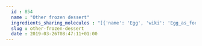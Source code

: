 ```yaml
---
  id : 854
  name : "Other frozen dessert"
  ingredients_sharing_molecules : "[{'name': 'Egg', 'wiki': 'Egg_as_food', 'id': 0, 'category': 'Animal Product', 'common_molecules': [247, 1130, 644104, 8094]}, {'name': 'Bread', 'wiki': 'Bread', 'id': 2, 'category': 'Bakery', 'common_molecules': [247, 1130, 644104, 8094]}, {'name': 'Wholewheat Bread', 'wiki': 'Whole_wheat_bread', 'id': 6, 'category': 'Bakery', 'common_molecules': [247, 1130, 644104, 8094]}, {'name': 'Wine', 'wiki': 'Wine', 'id': 32, 'category': 'Beverage Alcoholic', 'common_molecules': [247, 1130, 644104, 8094]}, {'name': 'Barley', 'wiki': 'Barley', 'id': 51, 'category': 'Cereal', 'common_molecules': [247, 1130, 644104, 8094]}]"
  slug : other-frozen-dessert
  date : 2019-03-26T08:47:11+01:00
---
```



